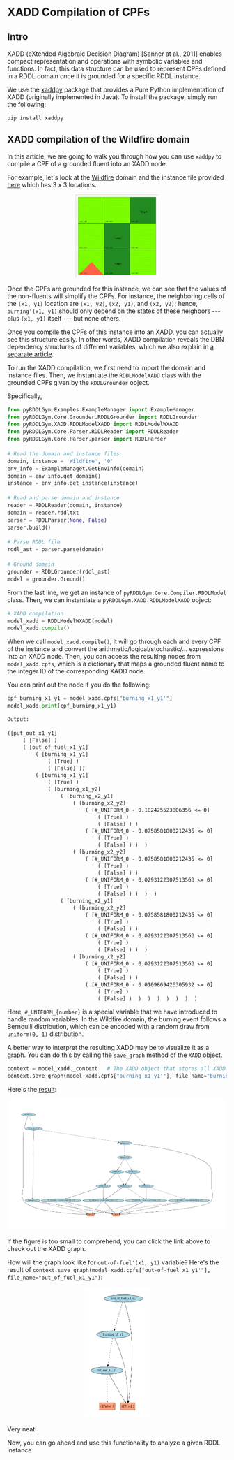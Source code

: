 <p style="font-size:25px;text-align:left"><b>XADD Compilation of CPFs</b></p>

## Intro

XADD (eXtended Algebraic Decision Diagram) [Sanner at al., 2011] enables compact representation and operations with symbolic variables and functions. In fact, this data structure can be used to represent CPFs defined in a RDDL domain once it is grounded for a specific RDDL instance.

We use the [xaddpy](https://github.com/jihwan-jeong/xaddpy) package that provides a Pure Python implementation of XADD (originally implemented in Java). To install the package, simply run the following:

```shell
pip install xaddpy
```

## XADD compilation of the Wildfire domain

In this article, we are going to walk you through how you can use `xaddpy` to compile a CPF of a grounded fluent into an XADD node. 

For example, let's look at the [Wildfire](/wildfire.md) domain and the instance file provided [here](https://github.com/ataitler/pyRDDLGym/tree/main/pyRDDLGym/Examples/Wildfire/instance0.rddl) which has 3 x 3 locations.

<div style="width:100%;text-align:center;">
  <a href="images/wildfire_image.gif">
    <img src="images/wildfire_image.gif" height="190" width="190" />
  </a>
</div>

Once the CPFs are grounded for this instance, we can see that the values of the non-fluents will simplify the CPFs. For instance, the neighboring cells of the `(x1, y1)` location are `(x1, y2)`, `(x2, y1)`, and `(x2, y2)`; hence, `burning'(x1, y1)` should only depend on the states of these neighbors --- plus `(x1, y1)` itself --- but none others. 

Once you compile the CPFs of this instance into an XADD, you can actually see this structure easily. In other words, XADD compilation reveals the DBN dependency structures of different variables, which we also explain in [a separate article](/dbn.md).

To run the XADD compilation, we first need to import the domain and instance files. Then, we instantiate the `RDDLModelXADD` class with the grounded CPFs given by the `RDDLGrounder` object.

Specifically, 

```python
from pyRDDLGym.Examples.ExampleManager import ExampleManager
from pyRDDLGym.Core.Grounder.RDDLGrounder import RDDLGrounder
from pyRDDLGym.XADD.RDDLModelXADD import RDDLModelWXADD
from pyRDDLGym.Core.Parser.RDDLReader import RDDLReader
from pyRDDLGym.Core.Parser.parser import RDDLParser

# Read the domain and instance files
domain, instance = 'Wildfire', '0'
env_info = ExampleManaget.GetEnvInfo(domain)
domain = env_info.get_domain()
instance = env_info.get_instance(instance)

# Read and parse domain and instance
reader = RDDLReader(domain, instance)
domain = reader.rddltxt
parser = RDDLParser(None, False)
parser.build()

# Parse RDDL file
rddl_ast = parser.parse(domain)

# Ground domain
grounder = RDDLGrounder(rddl_ast)
model = grounder.Ground()
```

From the last line, we get an instance of `pyRDDLGym.Core.Compiler.RDDLModel` class.  Then, we can instantiate a `pyRDDLGym.XADD.RDDLModelXADD` object: 

```python
# XADD compilation
model_xadd = RDDLModelWXADD(model)
model_xadd.compile()
```

When we call `model_xadd.compile()`, it will go through each and every CPF of the instance and convert the arithmetic/logical/stochastic/... expressions into an XADD node. Then, you can access the resulting nodes from `model_xadd.cpfs`, which is a dictionary that maps a grounded fluent name to the integer ID of the corresponding XADD node. 

You can print out the node if you do the following:

```python
cpf_burning_x1_y1 = model_xadd.cpfs["burning_x1_y1'"]
model_xadd.print(cpf_burning_x1_y1)
```

```
Output:

([put_out_x1_y1]
	 ( [False] )
	 ( [out_of_fuel_x1_y1]
		 ( [burning_x1_y1]
			 ( [True] )
			 ( [False] ))  
		 ( [burning_x1_y1]
			 ( [True] )
			 ( [burning_x1_y2]
				 ( [burning_x2_y1]
					 ( [burning_x2_y2]
						 ( [#_UNIFORM_0 - 0.182425523806356 <= 0]
							 ( [True] ) 
							 ( [False] ) )  
						 ( [#_UNIFORM_0 - 0.0758581800212435 <= 0]
							 ( [True] )
							 ( [False] ) )  )  
					 ( [burning_x2_y2]
						 ( [#_UNIFORM_0 - 0.0758581800212435 <= 0]
							 ( [True] )
							 ( [False] ) )  
						 ( [#_UNIFORM_0 - 0.0293122307513563 <= 0]
							 ( [True] )
							 ( [False] ) )  )  )  
				 ( [burning_x2_y1] 
					 ( [burning_x2_y2] 
						 ( [#_UNIFORM_0 - 0.0758581800212435 <= 0]
							 ( [True] )
							 ( [False] ) )  
						 ( [#_UNIFORM_0 - 0.0293122307513563 <= 0]
							 ( [True] )
							 ( [False] ) )  )  
					 ( [burning_x2_y2]
						 ( [#_UNIFORM_0 - 0.0293122307513563 <= 0]
							 ( [True] )
							 ( [False] ) )  
						 ( [#_UNIFORM_0 - 0.0109869426305932 <= 0]
							 ( [True] )
							 ( [False] )  )  )  )  )  )  )  )

```
Here, `#_UNIFORM_{number}` is a special variable that we have introduced to handle random variables. In the Wildfire domain, the burning event follows a Bernoulli distribution, which can be encoded with a random draw from `uniform(0, 1)` distribution.

A better way to interpret the resulting XADD may be to visualize it as a graph. 
You can do this by calling the `save_graph` method of the `XADD` object. 

```python
context = model_xadd._context   # The XADD object that stores all XADD nodes
context.save_graph(model_xadd.cpfs["burning_x1_y1'"], file_name="burning_x1_y1")
```

Here's the [result](/images/burning_x1_y1.pdf):

<div style="width:100%;text-align:center;">
  <a href="images/burning_x1_y1.png">
    <img src="images/burning_x1_y1.png" height="300" width="500" />
  </a>
</div>

If the figure is too small to comprehend, you can click the link above to check out the XADD graph. 

How will the graph look like for `out-of-fuel'(x1, y1)` variable? Here's the result of `context.save_graph(model_xadd.cpfs["out-of-fuel_x1_y1'"], file_name="out_of_fuel_x1_y1")`:

<div style="width:100%;text-align:center;">
  <a href="images/outoffuel_x1_y1.png">
    <img src="images/outoffuel_x1_y1.png" height="300" width="150" />
  </a>
</div>


Very neat!

Now, you can go ahead and use this functionality to analyze a given RDDL instance.